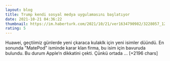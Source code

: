 ```yaml
--- 
layout: blog
title: Trump kendi sosyal medya uygulamasını başlatıyor
date: 2021-10-21 04:36:22
thumbnail: https://im.haberturk.com/2021/10/21/ver1634790982/3228057_1200x627.jpg
rating: 5
---
```

Huawei, geçtiimiz günlerde yeni çkaraca kulaklk için yeni isimler düündü. En sonunda ”MatePod” isminde karar klan firma, bu isim için bavuruda bulundu. Bu durum Apple‘n dikkatini çekti. Çünkü ortada … [+2196 chars]